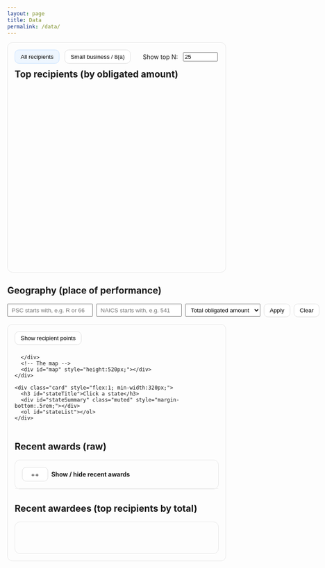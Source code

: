 ```yaml
---
layout: page
title: Data
permalink: /data/
---
```


<style>
  .pill { padding:.45rem .8rem; border-radius:.6rem; border:1px solid #ddd; cursor:pointer; background:#fff; }
  .pill:hover { background:#f6f6f6; }
  .pill.active { background:#eef6ff; border-color:#c6e0ff; }
  .muted { color:#666; }
  .row { display:flex; gap:2rem; flex-wrap:wrap; align-items:flex-start; }
  .card { padding:1rem; border:1px solid #e5e5e5; border-radius:.75rem; }
  table.table { border-collapse: collapse; width: 100%; }
  table.table thead th { background:#1f77b4; color:#fff; text-align:left; padding:.6rem .8rem; position:sticky; top:0; }
  table.table tbody td { padding:.35rem .6rem; border-bottom:1px solid #eee; font-size:.95rem; }
  table.table tbody tr:nth-child(even) { background:#f7fbff; }
  able.table thead th { background:#1f77b4; color:#fff; text-align:left; padding:.45rem .6rem; position:sticky; top:0; cursor:pointer; }
</style>
<style>
  #awardsPanel > summary .pill { width:2rem; text-align:center; }
  #awardsPanel[open] > summary .pill { content:"–"; }
  #awardsPanel[open] > summary .pill::after { content:"–"; }
  #awardsPanel:not([open]) > summary .pill::after { content:"+"; }
  th.sortable { cursor:pointer; user-select:none; }
  th.sortable .dir { opacity:.6; font-size:.9em; margin-left:.25rem; }
</style>

<div class="prose">

  <!-- Top recipients -->
  <div class="card" style="margin-bottom:1rem;">
    <div style="display:flex; align-items:center; gap:.75rem; margin-bottom:.75rem;">
      <button id="tab-all" class="pill active">All recipients</button>
      <button id="tab-sb"  class="pill">Small business / 8(a)</button>
      <label for="topN" style="margin-left:1rem;">Show top N:</label>
      <input id="topN" type="number" value="25" min="1" max="200" style="width:5rem;">
    </div>
    <h2 id="chartTitle" style="margin:0 0 .5rem 0;">Top recipients (by obligated amount)</h2>
    <div id="chart" style="min-height:420px;"></div>
  </div>

  <!-- Geography -->
  <h2>Geography (place of performance)</h2>
  <div style="display:flex; gap:.5rem; align-items:center; margin:.5rem 0 1rem 0;">
    <input id="pscFilter"   placeholder="PSC starts with, e.g. R or 66"    style="padding:.35rem .5rem;">
    <input id="naicsFilter" placeholder="NAICS starts with, e.g. 541"      style="padding:.35rem .5rem;">
    <select id="aggMetric" style="padding:.35rem .5rem;">
      <option value="amount" selected>Total obligated amount</option>
      <option value="count">Award count</option>
    </select>
    <button id="applyFilters" class="pill">Apply</button>
    <button id="clearSelection" class="pill">Clear</button>
    <span id="mapNote" class="muted" style="margin-left:.5rem;"></span>
  </div>

  <div class="row">
    <div class="card" style="flex:2; min-width:420px;">
      <!-- Map controls -->
      <div style="display:flex; gap:.5rem; align-items:center; flex-wrap:wrap; margin-bottom:.75rem;">
        <button id="togglePoints" class="pill">Show recipient points</button>
        <button id="backToUS" class="pill" style="display:none;">← Back to US</button>
        <button id="togglePoints" class="pill" style="display:none; margin-bottom:.75rem;">Hide recipient points</button>

      </div>
      <!-- The map -->
      <div id="map" style="height:520px;"></div>
    </div>

    <div class="card" style="flex:1; min-width:320px;">
      <h3 id="stateTitle">Click a state</h3>
      <div id="stateSummary" class="muted" style="margin-bottom:.5rem;"></div>
      <ol id="stateList"></ol>
    </div>
  </div>

  <!-- Recent awards (raw table) -->
  <h2 style="margin-top:2rem;">Recent awards (raw)</h2>
  <details id="awardsPanel" class="card" style="padding:0;">
    <summary style="list-style:none; padding:1rem; cursor:pointer; display:flex; align-items:center; gap:.5rem; border-bottom:1px solid #eee;">
      <span class="pill" aria-hidden="true">+</span>
      <strong>Show / hide recent awards</strong>
      <span id="summary" class="muted" style="margin-left:auto;"></span>
    </summary>

    <div style="padding:1rem;">
      <div style="display:flex; gap:.5rem; align-items:center; flex-wrap:wrap; margin-bottom:.5rem;">
        <a class="pill" href="{{ '/data/nih_awards_last_90d.csv'  | relative_url }}">Download CSV</a>
        <a class="pill" href="{{ '/data/nih_awards_last_90d.json' | relative_url }}">Download JSON</a>
        <button id="showMore" class="pill">Show more rows</button>

        <!-- NEW: NAICS filter -->
        <span class="muted" style="margin-left:.75rem;">Filter NAICS:</span>
        <input id="awardsNaics" placeholder="e.g. 541 or 541714" style="padding:.35rem .5rem; width:12rem;">
        <button id="awardsNaicsClear" class="pill">Clear</button>
      </div>

      <div style="overflow:auto;">
        <table id="awardsTable" class="table" style="min-width:1000px;">
          <thead></thead>
          <tbody></tbody>
        </table>
      </div>
    </div>
  </details>


  <!-- Recent awardees (aggregated) -->
  <h2 style="margin-top:2rem;">Recent awardees (top recipients by total)</h2>
  <div class="card">
    <div id="awardeesSummary" class="muted" style="margin:.5rem 0;"></div>
    <div style="overflow:auto;">
      <table id="awardeesTable" class="table" style="min-width:600px;">
        <thead></thead>
        <tbody></tbody>
      </table>
    </div>
  </div>

  <div id="debug"></div>
</div>

<!-- 1) libraries (must load before your app) -->
<script src="https://cdn.jsdelivr.net/npm/papaparse@5.4.1/papaparse.min.js"></script>
<script src="https://cdn.plot.ly/plotly-2.35.2.min.js"></script>
<!-- topojson for any future state/county outlines (optional but harmless) -->
<script src="https://cdn.jsdelivr.net/npm/topojson-client@3"></script>

<!-- 2) Jekyll baseurl -> JS -->
<script>window.__NIH_BASEURL__ = "{{ site.baseurl }}";</script>

<!-- 3) Exact data URLs (works locally and on Pages) -->
<script>
  window.APP_DATA_URLS = {
    AWARDS: "{{ '/data/nih_awards_last_90d.csv' | relative_url }}",
    TOP_RECIP: "{{ '/data/nih_top_recipients_last_90d.csv' | relative_url }}",
    TOP_RECIP_ENRICH: "{{ '/data/nih_top_recipients_last_90d_enriched.csv' | relative_url }}"
  };
</script>

<!-- 4) your app (after all configs/libs) -->
<script src="{{ '/assets/js/app.js' | relative_url }}"></script>
